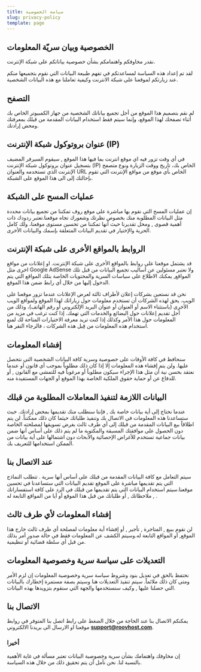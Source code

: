 ```yaml
---
title: سياسة الخصوصية
slug: privacy-policy
template: page
---
```


## الخصوصية وبيان سريّة المعلومات

نقدر مخاوفكم واهتمامكم بشأن خصوصية بياناتكم على شبكة الإنترنت.

لقد تم إعداد هذه السياسة لمساعدتكم في تفهم طبيعة البيانات التي نقوم بتجميعها منكم عند زيارتكم لموقعنا على شبكة الانترنت وكيفية تعاملنا مع هذه البيانات الشخصية.

## التصفح

لم نقم بتصميم هذا الموقع من أجل تجميع بياناتك الشخصية من جهاز الكمبيوتر الخاص بك أثناء تصفحك لهذا الموقع، وإنما سيتم فقط استخدام البيانات المقدمة من قبلك بمعرفتك ومحض إرادتك.

## عنوان بروتوكول شبكة الإنترنت (IP)

في أي وقت تزور فيه اي موقع انترنت بما فيها هذا الموقع , سيقوم السيرفر المضيف بتسجيل عنوان بروتوكول شبكة الإنترنت (IP) الخاص بك، تاريخ ووقت الزيارة ونوع متصفح الإنترنت الذي تستخدمه والعنوان URL الخاص بأي موقع من مواقع الإنترنت التي تقوم بإحالتك إلى الى هذا الموقع على الشبكة.

## عمليات المسح على الشبكة

إن عمليات المسح التي نقوم بها مباشرة على موقع روف تمكننا من تجميع بيانات محددة مثل البيانات المطلوبة منك بخصوص نظرتك وشعورك تجاه موقعنا.تعتبر ردودك ذات أهمية قصوى , ومحل تقديرنا حيث أنها تمكننا من تحسين مستوى موقعنا، ولك كامل الحرية والإختيار في تقديم البيانات المتعلقة بإسمك والبيانات الأخرى.

## الروابط بالمواقع الأخرى على شبكة الإنترنت

قد يشتمل موقعنا على روابط بالمواقع الأخرى على شبكة الإنترنت. او إعلانات من مواقع اخرى مثل Google AdSense ولا نعتبر مسئولين عن أساليب تجميع البيانات من قبل تلك المواقع, يمكنك الاطلاع على سياسات السرية والمحتويات الخاصة بتلك المواقع التي يتم الدخول إليها من خلال أي رابط ضمن هذا الموقع.

نحن قد نستعين بشركات إعلان لأطراف ثالثة لعرض الإعلانات عندما تزور موقعنا على الويب. يحق لهذه الشركات أن تستخدم معلومات حول زياراتك لهذا الموقع ولمواقع الويب الأخرى (باستثناء الاسم أو العنوان أو عنوان البريد الإلكتروني أو رقم الهاتف)، وذلك من أجل تقديم إعلانات حول البضائع والخدمات التي تهمك. إذا كنت ترغب في مزيد من المعلومات حول هذا الأمر وكذلك إذا كنت تريد معرفة الاختيارات المتاحة لك لمنع استخدام هذه المعلومات من قِبل هذه الشركات ، فالرجاء النقر هنا.

## إفشاء المعلومات

سنحافظ في كافة الأوقات على خصوصية وسرية كافة البيانات الشخصية التي نتحصل عليها. ولن يتم إفشاء هذه المعلومات إلا إذا كان ذلك مطلوباً بموجب أي قانون أو عندما نعتقد بحسن نية أن مثل هذا الإجراء سيكون مطلوباً أو مرغوباً فيه للتمشي مع القانون , أو للدفاع عن أو حماية حقوق الملكية الخاصة بهذا الموقع أو الجهات المستفيدة منه.

## البيانات اللازمة لتنفيذ المعاملات المطلوبة من قبلك

عندما نحتاج إلى أية بيانات خاصة بك , فإننا سنطلب منك تقديمها بمحض إرادتك. حيث ستساعدنا هذه المعلومات في الاتصال بك وتنفيذ طلباتك حيثما كان ذلك ممكنناً. لن يتم اطلاقاً بيع البيانات المقدمة من قبلك إلى أي طرف ثالث بغرض تسويقها لمصلحته الخاصة دون الحصول على موافقتك المسبقة والمكتوبة ما لم يتم ذلك على أساس أنها ضمن بيانات جماعية تستخدم للأغراض الإحصائية والأبحاث دون اشتمالها على أية بيانات من الممكن استخدامها للتعريف بك.

## عند الاتصال بنا

سيتم التعامل مع كافة البيانات المقدمة من قبلك على أساس أنها سرية . تتطلب النماذج التي يتم تقديمها مباشرة على الموقع تقديم البيانات التي ستساعدنا في تحسين موقعنا.سيتم استخدام البيانات التي يتم تقديمها من قبلك في الرد على كافة استفساراتك , ملاحظاتك , أو طلباتك من قبل هذا الموقع أو أيا من المواقع التابعة له .

## إفشاء المعلومات لأي طرف ثالث

لن نقوم ببيع , المتاجرة , تأجير , أو إفشاء أية معلومات لمصلحة أي طرف ثالث خارج هذا الموقع, أو المواقع التابعة له.وسيتم الكشف عن المعلومات فقط في حالة صدور أمر بذلك من قبل أي سلطة قضائية أو تنظيمية.

## التعديلات على سياسة سرية وخصوصية المعلومات

نحتفظ بالحق في تعديل بنود وشروط سياسة سرية وخصوصية المعلومات إن لزم الأمر ومتى كان ذلك ملائماً. سيتم تنفيذ التعديلات هنا وسيتم بصفة مستمرة إخطارك بالبيانات التي حصلنا عليها , وكيف سنستخدمها والجهة التي سنقوم بتزويدها بهذه البيانات.

## الاتصال بنا

يمكنكم الاتصال بنا عند الحاجة من خلال الضغط على رابط اتصل بنا المتوفر في روابط موقعنا او الارسال الى بريدنا الالكتروني **support@roovhost.com**.

### أخيرا

إن مخاوفك واهتمامك بشأن سرية وخصوصية البيانات تعتبر مسألة في غاية الأهمية بالنسبة لنا. نحن نأمل أن يتم تحقيق ذلك من خلال هذه السياسة.
